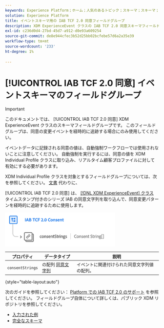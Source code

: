 ```yaml
---
keywords: Experience Platform；ホーム；人気のあるトピック；スキーマ；スキーマ；XDM;ExperienceEvent；フィールド；スキーマ；スキーマ；スキーマデザイン；フィールドグループ；フィールドグループ；iab;tcf；同意；
solution: Experience Platform
title: イベントスキーマ用の IAB TCF 2.0 同意フィールドグループ
description: XDM ExperienceEvent クラスの IAB TCF 2.0 同意スキーマフィールドグループについて説明します。
exl-id: c236d0d4-27bd-45d7-a912-d0e93a609254
source-git-commit: de8e944cfec3b52d25bb02bcfebe57d6a2a35e39
workflow-type: tm+mt
source-wordcount: '233'
ht-degree: 1%

---
```


# [!UICONTROL IAB TCF 2.0 同意] イベントスキーマのフィールドグループ

>[!IMPORTANT]
>
>このドキュメントでは、 [!UICONTROL IAB TCF 2.0 同意] XDM ExperienceEvent クラスのスキーマフィールドグループです。 このフィールドグループは、同意の変更イベントを経時的に追跡する場合にのみ使用してください。
>
>イベントデータに記録される同意の値は、自動強制ワークフローでは使用されないことに注意してください。 自動強制を実行するには、同意の値を XDM Individual Profile クラスに取り込み、リアルタイム顧客プロファイルに対して有効にする必要があります。
>
>XDM Individual Profile クラスを対象とするフィールドグループについては、次を参照してください。 [文書](../profile/iab.md) 代わりに、

[!UICONTROL IAB TCF 2.0 同意] は、 [[!DNL XDM ExperienceEvent] クラス](../../classes/experienceevent.md) タイムスタンプ付きのシリーズ IAB の同意文字列を取り込んで、同意変更パターンを経時的に追跡するために使用します。

![](../../images/field-groups/iab-event.png)

| プロパティ | データタイプ | 説明 |
| --- | --- | --- |
| `consentStrings` | の配列 [同意文字列](../../data-types/consent-string.md) | イベントに関連付けられた同意文字列値の配列。 |

{style="table-layout:auto"}

次のガイドを参照してください： [Platform での IAB TCF 2.0 のサポート](../../../landing/governance-privacy-security/consent/iab/overview.md) を参照してください。 フィールドグループ自体について詳しくは、パブリック XDM リポジトリを参照してください。

* [入力された例](https://github.com/adobe/xdm/blob/master/components/fieldgroups/experience-event/experienceevent-privacy.example.1.json)
* [完全なスキーマ](https://github.com/adobe/xdm/blob/master/components/fieldgroups/experience-event/experienceevent-privacy.schema.json)
